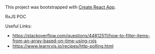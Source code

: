 This project was bootstrapped with [Create React App](https://github.com/facebook/create-react-app).

RxJS POC

Useful Links:
- https://stackoverflow.com/questions/44812511/how-to-filter-items-from-an-array-based-on-time-using-rxjs
- https://www.learnrxjs.io/recipes/http-polling.html

